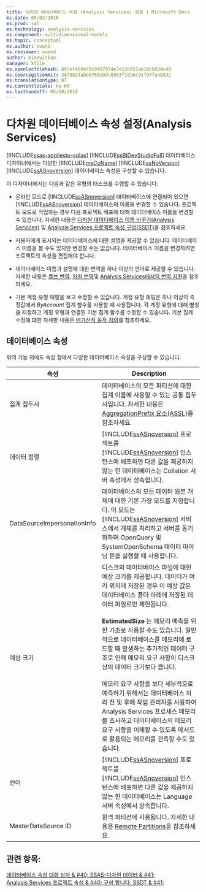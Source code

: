 ```yaml
---
title: 다차원 데이터베이스 속성 (Analysis Services) 설정 | Microsoft Docs
ms.date: 05/02/2018
ms.prod: sql
ms.technology: analysis-services
ms.component: multidimensional-models
ms.topic: conceptual
ms.author: owend
ms.reviewer: owend
author: minewiskan
manager: kfile
ms.openlocfilehash: 897ef469470c9487974e7d126051ae18cb634c40
ms.sourcegitcommit: 38f8824abb6760a9dc6953f10a6c91f97fa48432
ms.translationtype: HT
ms.contentlocale: ko-KR
ms.lasthandoff: 05/10/2018
---
```

# <a name="set-multidimensional-database-properties-analysis-services"></a>다차원 데이터베이스 속성 설정(Analysis Services)
[!INCLUDE[ssas-appliesto-sqlas](../../includes/ssas-appliesto-sqlas.md)]
  [!INCLUDE[ssBIDevStudioFull](../../includes/ssbidevstudiofull-md.md)] 데이터베이스 디자이너에서는 다양한 [!INCLUDE[msCoName](../../includes/msconame-md.md)] [!INCLUDE[ssNoVersion](../../includes/ssnoversion-md.md)] [!INCLUDE[ssASnoversion](../../includes/ssasnoversion-md.md)] 데이터베이스 속성을 구성할 수 있습니다.  
  
 이 디자이너에서는 다음과 같은 유형의 태스크를 수행할 수 있습니다.  
  
-   온라인 모드로 [!INCLUDE[ssASnoversion](../../includes/ssasnoversion-md.md)] 데이터베이스에 연결되어 있으면 [!INCLUDE[ssASnoversion](../../includes/ssasnoversion-md.md)] 데이터베이스의 이름을 변경할 수 있습니다. 프로젝트 모드로 작업하는 경우 다음 프로젝트 배포에 대해 데이터베이스 이름을 변경할 수 있습니다. 자세한 내용은 [다차원 데이터베이스 이름 바꾸기&#40;Analysis Services&#41;](../../analysis-services/multidimensional-models/rename-a-multidimensional-database-analysis-services.md) 및 [Analysis Services 프로젝트 속성 구성&#40;SSDT&#41;](../../analysis-services/multidimensional-models/configure-analysis-services-project-properties-ssdt.md)을 참조하세요.  
  
-   사용자에게 표시되는 데이터베이스에 대한 설명을 제공할 수 있습니다. 데이터베이스 이름을 볼 수도 있지만 변경할 수는 없습니다. 데이터베이스 이름을 변경하려면 프로젝트의 속성을 편집해야 합니다.  
  
-   데이터베이스 이름과 설명에 대한 번역을 하나 이상의 언어로 제공할 수 있습니다. 자세한 내용은 [큐브 번역](../../analysis-services/multidimensional-models-olap-logical-cube-objects/cube-translations.md), [차원 번역](../../analysis-services/multidimensional-models-olap-logical-dimension-objects/dimension-translations.md)및 [Analysis Services에서의 번역 지원](../../analysis-services/translation-support-in-analysis-services.md)을 참조하세요.  
  
-   기본 계정 유형 매핑을 보고 수정할 수 있습니다. 계정 유형 매핑은 하나 이상의 측정값에서 *ByAccount* 집계 함수를 사용할 때 사용됩니다. 각 계정 유형에 대해 별칭을 지정하고 계정 유형과 연결된 기본 집계 함수를 수정할 수 있습니다. 기본 집계 수정에 대한 자세한 내용은 [반가산적 동작 정의](../../analysis-services/multidimensional-models/define-semiadditive-behavior.md)를 참조하세요.  
  
## <a name="database-properties"></a>데이터베이스 속성  
 위의 기능 외에도 속성 창에서 다양한 데이터베이스 속성을 구성할 수 있습니다.  
  
|속성|Description|  
|--------------|-----------------|  
|집계 접두사|데이터베이스의 모든 파티션에 대한 집계 이름에 사용할 수 있는 공통 접두사입니다. 자세한 내용은 [AggregationPrefix 요소&#40;ASSL&#41;](../../analysis-services/scripting/properties/aggregationprefix-element-assl.md)를 참조하세요.|  
|데이터 정렬|[!INCLUDE[ssASnoversion](../../includes/ssasnoversion-md.md)] 프로젝트를 [!INCLUDE[ssASnoversion](../../includes/ssasnoversion-md.md)] 인스턴스에 배포하면 다른 값을 제공하지 않는 한 데이터베이스는 Collation 서버 속성에서 상속합니다.|  
|DataSourceImpersonationInfo|데이터베이스의 모든 데이터 원본 개체에 대한 기본 가장 모드를 지정합니다. 이 모드는 [!INCLUDE[ssASnoversion](../../includes/ssasnoversion-md.md)] 서비스에서 개체를 처리하고 서버를 동기화하며 OpenQuery 및 SystemOpenSchema 데이터 마이닝 문을 실행할 때 사용합니다.|  
|예상 크기|디스크의 데이터베이스 파일에 대한 예상 크기를 제공합니다. 데이터가 여러 위치에 저장된 경우 이 예상 값은 데이터베이스 폴더 아래에 저장된 데이터 파일로만 제한됩니다.<br /><br /> **EstimatedSize** 는 메모리 예측을 위한 기초로 사용할 수도 있습니다. 일반적으로 데이터베이스를 메모리에 로드할 때 발생하는 추가적인 데이터 구조로 인해 메모리 요구 사항이 디스크 상의 데이터 크기보다 큽니다.<br /><br /> 메모리 요구 사항을 보다 세부적으로 예측하기 위해서는 데이터베이스 처리 전 및 후에 작업 관리자를 사용하여 Analysis Services 프로세스 메모리를 조사하고 데이터베이스의 메모리 요구 사항을 이해할 수 있도록 메서드로 활용되는 메모리를 관측할 수도 있습니다.|  
|언어|[!INCLUDE[ssASnoversion](../../includes/ssasnoversion-md.md)] 프로젝트를 [!INCLUDE[ssASnoversion](../../includes/ssasnoversion-md.md)] 인스턴스에 배포하면 다른 값을 제공하지 않는 한 데이터베이스는 Language 서버 속성에서 상속합니다.|  
|MasterDataSource ID|원격 파티션에 사용됩니다. 자세한 내용은 [Remote Partitions](../../analysis-services/multidimensional-models-olap-logical-cube-objects/partitions-remote-partitions.md)을 참조하세요.|  
  
## <a name="see-also"></a>관련 항목:  
 [데이터베이스 속성 대화 상자 & #40; SSAS-다차원 데이터 & #41;](http://msdn.microsoft.com/library/70f000b7-917f-4699-b142-7a0d13ff767c)   
 [Analysis Services 프로젝트 속성 & #40; 구성 합니다. SSDT & #41;](../../analysis-services/multidimensional-models/configure-analysis-services-project-properties-ssdt.md)  
  
  
